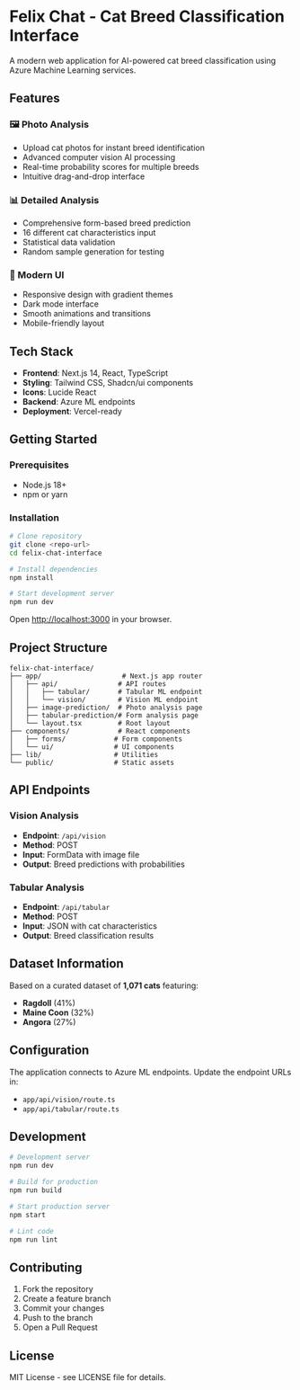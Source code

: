 # Felix Chat - Cat Breed Classification Interface

A modern web application for AI-powered cat breed classification using Azure Machine Learning services.

## Features

### 🖼️ Photo Analysis
- Upload cat photos for instant breed identification
- Advanced computer vision AI processing
- Real-time probability scores for multiple breeds
- Intuitive drag-and-drop interface

### 📊 Detailed Analysis  
- Comprehensive form-based breed prediction
- 16 different cat characteristics input
- Statistical data validation
- Random sample generation for testing

### 🎨 Modern UI
- Responsive design with gradient themes
- Dark mode interface
- Smooth animations and transitions
- Mobile-friendly layout

## Tech Stack

- **Frontend**: Next.js 14, React, TypeScript
- **Styling**: Tailwind CSS, Shadcn/ui components
- **Icons**: Lucide React
- **Backend**: Azure ML endpoints
- **Deployment**: Vercel-ready

## Getting Started

### Prerequisites
- Node.js 18+ 
- npm or yarn

### Installation

```bash
# Clone repository
git clone <repo-url>
cd felix-chat-interface

# Install dependencies
npm install

# Start development server
npm run dev
```

Open [http://localhost:3000](http://localhost:3000) in your browser.

## Project Structure

```
felix-chat-interface/
├── app/                    # Next.js app router
│   ├── api/               # API routes
│   │   ├── tabular/       # Tabular ML endpoint
│   │   └── vision/        # Vision ML endpoint
│   ├── image-prediction/  # Photo analysis page
│   ├── tabular-prediction/# Form analysis page
│   └── layout.tsx         # Root layout
├── components/            # React components
│   ├── forms/            # Form components
│   └── ui/               # UI components
├── lib/                  # Utilities
└── public/               # Static assets
```

## API Endpoints

### Vision Analysis
- **Endpoint**: `/api/vision`
- **Method**: POST
- **Input**: FormData with image file
- **Output**: Breed predictions with probabilities

### Tabular Analysis  
- **Endpoint**: `/api/tabular`
- **Method**: POST
- **Input**: JSON with cat characteristics
- **Output**: Breed classification results

## Dataset Information

Based on a curated dataset of **1,071 cats** featuring:
- **Ragdoll** (41%)
- **Maine Coon** (32%) 
- **Angora** (27%)

## Configuration

The application connects to Azure ML endpoints. Update the endpoint URLs in:
- `app/api/vision/route.ts`
- `app/api/tabular/route.ts`

## Development

```bash
# Development server
npm run dev

# Build for production
npm run build

# Start production server
npm start

# Lint code
npm run lint
```

## Contributing

1. Fork the repository
2. Create a feature branch
3. Commit your changes
4. Push to the branch
5. Open a Pull Request

## License

MIT License - see LICENSE file for details.
